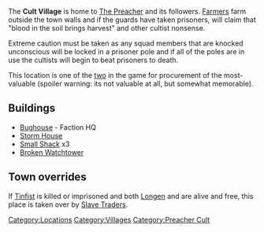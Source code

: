 The **Cult Village** is home to [The Preacher](The_Preacher.md "wikilink")
and its followers. [Farmers](Farmer_(Preacher_Cult).md "wikilink") farm
outside the town walls and if the guards have taken prisoners, will
claim that "blood in the soil brings harvest" and other cultist
nonsense.

Extreme caution must be taken as any squad members that are knocked
unconscious will be locked in a prisoner pole and if all of the poles
are in use the cultists will begin to beat prisoners to death.

This location is one of the [two](Tower_of_Goats.md "wikilink") in the game
for procurement of the most-valuable [](Half-Eaten_Ancient_Science_Book.md) (spoiler warning: its
not valuable at all, but somewhat memorable).

## Buildings

- [Bughouse](Bughouse.md "wikilink") - Faction HQ
- [Storm House](Storm_House.md "wikilink")
- [Small Shack](Small_Shack.md "wikilink") x3
- [Broken Watchtower](Watchtower.md "wikilink")

## Town overrides

If [Tinfist](Tinfist.md "wikilink") is killed or imprisoned and both
[Longen](Longen.md "wikilink") and [](Slave_Master_Grande.md) are alive and free, this place
is taken over by [Slave Traders](02%20-%20Projects%20&%20Wikis/Kenshi/Kenshi%20Wiki/Kenshi%20Wiki%20Template/Slave_Traders.md "wikilink").

[Category:Locations](Category:Locations "wikilink")
[Category:Villages](Category:Villages "wikilink") [Category:Preacher
Cult](Category:Preacher_Cult "wikilink")